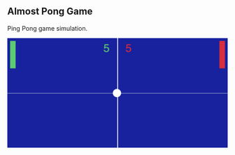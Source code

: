 ## Almost Pong Game
Ping Pong game simulation.

![almostPong](https://github.com/margaritayong/code-literacy/blob/master/week_06/assignment/almostPong.png)
